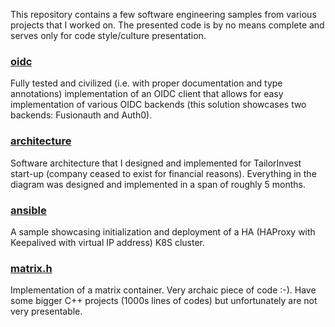 This repository contains a few software engineering samples from various projects that I worked on.
The presented code is by no means complete and serves only for code style/culture
presentation.

### [oidc](oidc)
Fully tested and civilized (i.e. with proper documentation and type annotations)
implementation of an OIDC client that allows for easy implementation of various
OIDC backends (this solution showcases two backends: Fusionauth and Auth0).

### [architecture](architecture)
Software architecture that I designed and implemented for
TailorInvest start-up (company ceased to exist for financial reasons). 
Everything in the diagram was designed and implemented in a span of
roughly 5 months.

### [ansible](ansible)
A sample showcasing initialization and deployment of a HA (HAProxy with
Keepalived with virtual IP address) K8S cluster.

### [matrix.h](matrix.h)
Implementation of a matrix container. Very archaic piece of code :-). Have some
bigger C++ projects (1000s lines of codes) but unfortunately are not very
presentable. 
